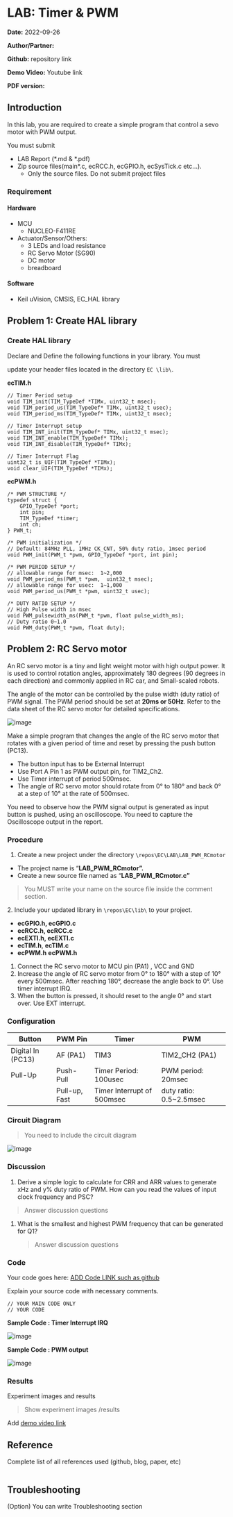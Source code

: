 # LAB: Timer & PWM

**Date:** 2022-09-26

**Author/Partner:**

**Github:** repository link

**Demo Video:** Youtube link

**PDF version:**

## Introduction

In this lab, you are required to create a simple program that control a sevo motor with PWM output.

You must submit

* LAB Report (\*.md & \*.pdf)
* Zip source files(main\*.c, ecRCC.h, ecGPIO.h, ecSysTick.c etc...).
  * Only the source files. Do not submit project files

### Requirement

#### Hardware

* MCU
  * NUCLEO-F411RE
* Actuator/Sensor/Others:
  * 3 LEDs and load resistance
  * RC Servo Motor (SG90)
  * DC motor
  * breadboard

#### Software

* Keil uVision, CMSIS, EC\_HAL library

## Problem 1: Create HAL library

### Create HAL library

Declare and Define the following functions in your library. You must

update your header files located in the directory `EC \lib\`.

**ecTIM.h**

```
// Timer Period setup
void TIM_init(TIM_TypeDef *TIMx, uint32_t msec);
void TIM_period_us(TIM_TypeDef* TIMx, uint32_t usec);
void TIM_period_ms(TIM_TypeDef* TIMx, uint32_t msec);

// Timer Interrupt setup
void TIM_INT_init(TIM_TypeDef* TIMx, uint32_t msec);
void TIM_INT_enable(TIM_TypeDef* TIMx);
void TIM_INT_disable(TIM_TypeDef* TIMx);

// Timer Interrupt Flag 
uint32_t is_UIF(TIM_TypeDef *TIMx);
void clear_UIF(TIM_TypeDef *TIMx);
```

**ecPWM.h**

```
/* PWM STRUCTURE */
typedef struct {
	GPIO_TypeDef *port;
	int pin;
	TIM_TypeDef *timer;
	int ch;
} PWM_t;

/* PWM initialization */
// Default: 84MHz PLL, 1MHz CK_CNT, 50% duty ratio, 1msec period
void PWM_init(PWM_t *pwm, GPIO_TypeDef *port, int pin);

/* PWM PERIOD SETUP */
// allowable range for msec:  1~2,000
void PWM_period_ms(PWM_t *pwm,  uint32_t msec);	
// allowable range for usec:  1~1,000
void PWM_period_us(PWM_t *pwm, uint32_t usec);

/* DUTY RATIO SETUP */
// High Pulse width in msec
void PWM_pulsewidth_ms(PWM_t *pwm, float pulse_width_ms);
// Duty ratio 0~1.0
void PWM_duty(PWM_t *pwm, float duty);
```

## Problem 2: RC Servo motor

An RC servo motor is a tiny and light weight motor with high output power. It is used to control rotation angles, approximately 180 degrees (90 degrees in each direction) and commonly applied in RC car, and Small-scaled robots.

The angle of the motor can be controlled by the pulse width (duty ratio) of PWM signal. The PWM period should be set at **20ms or 50Hz**. Refer to the data sheet of the RC servo motor for detailed specifications.

![image](https://user-images.githubusercontent.com/38373000/195773601-f0f19e35-0a6f-49af-aa87-574c86bfec62.png)

Make a simple program that changes the angle of the RC servo motor that rotates with a given period of time and reset by pressing the push button (PC13).

* The button input has to be External Interrupt
* Use Port A Pin 1 as PWM output pin, for TIM2\_Ch2.
* Use Timer interrupt of period 500msec.
* The angle of RC servo motor should rotate from 0° to 180° and back 0° at a step of 10° at the rate of 500msec.

You need to observe how the PWM signal output is generated as input button is pushed, using an oscilloscope. You need to capture the Oscilloscope output in the report.

### Procedure

1. Create a new project under the directory `\repos\EC\LAB\LAB_PWM_RCmotor`

* The project name is “**LAB\_PWM\_RCmotor”.**
* Create a new source file named as “**LAB\_PWM\_RCmotor.c”**

> You MUST write your name on the source file inside the comment section.

2\. Include your updated library in `\repos\EC\lib\` to your project.

* **ecGPIO.h, ecGPIO.c**
* **ecRCC.h, ecRCC.c**
* **ecEXTI.h, ecEXTI.c**
* **ecTIM.h**, **ecTIM.c**
* **ecPWM.h** **ecPWM.h**

1. Connect the RC servo motor to MCU pin (PA1) , VCC and GND
2. Increase the angle of RC servo motor from 0° to 180° with a step of 10° every 500msec. After reaching 180°, decrease the angle back to 0°. Use timer interrupt IRQ.
3. When the button is pressed, it should reset to the angle 0° and start over. Use EXT interrupt.

### Configuration

| Button            | PWM Pin       | Timer                      | PWM                      |
| ----------------- | ------------- | -------------------------- | ------------------------ |
| Digital In (PC13) | AF (PA1)      | TIM3                       | TIM2\_CH2 (PA1)          |
| Pull-Up           | Push-Pull     | Timer Period: 100usec      | PWM period: 20msec       |
|                   | Pull-up, Fast | Timer Interrupt of 500msec | duty ratio: 0.5\~2.5msec |

### Circuit Diagram

> You need to include the circuit diagram

![image](https://user-images.githubusercontent.com/38373000/192134563-72f68b29-4127-42ac-b064-2eda95a9a52a.png)

### Discussion

1. Derive a simple logic to calculate for CRR and ARR values to generate xHz and y% duty ratio of PWM. How can you read the values of input clock frequency and PSC?

> Answer discussion questions

1.  What is the smallest and highest PWM frequency that can be generated for Q1?

    > Answer discussion questions

### Code

Your code goes here: [ADD Code LINK such as github](https://github.com/ykkimhgu/EC-student/)

Explain your source code with necessary comments.

```
// YOUR MAIN CODE ONLY
// YOUR CODE
```

**Sample Code : Timer Interrupt IRQ**

![image](https://user-images.githubusercontent.com/38373000/195773862-3b856e3e-4df9-4f30-b060-329ecafef888.png)

**Sample Code : PWM output**

![image](https://user-images.githubusercontent.com/38373000/195773773-544fdeb1-1050-4063-b974-cdb617521359.png)

### Results

Experiment images and results

> Show experiment images /results

Add [demo video link](link/)

## Reference

Complete list of all references used (github, blog, paper, etc)

```
```

## Troubleshooting

(Option) You can write Troubleshooting section
